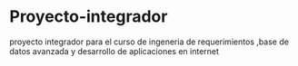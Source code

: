 # Proyecto-integrador
proyecto integrador para el curso de ingeneria de requerimientos ,base de datos avanzada y desarrollo de aplicaciones en internet 

